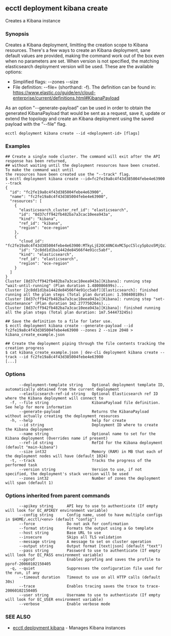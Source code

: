 ## ecctl deployment kibana create

Creates a Kibana instance

### Synopsis

Creates a Kibana deployment, limitting the creation scope to Kibana resources.
There's a few ways to create an Kibana deployment, sane default values are provided, making
the command work out of the box even when no parameters are set. When version is not specified,
the matching elasticsearch deployment version will be used. These are the available options:

  * Simplified flags: --zones <zone count> --size <node memory in MB>
  * File definition: --file=<file path> (shorthand: -f). The definition can be found in:
    https://www.elastic.co/guide/en/cloud-enterprise/current/definitions.html#KibanaPayload

As an option "--generate-payload" can be used in order to obtain the generated KibanaPayload
that would be sent as a request, save it, update or extend the topology and create an Kibana
deployment using the saved payload with the "--file" flag.

```
ecctl deployment kibana create --id <deployment-id> [flags]
```

### Examples

```
## Create a single node cluster. The command will exit after the API response has been returned, 
## without waiting until the deployment resources have been created. To make the command wait until
the resources have been created use the "--track" flag.
$ ecctl deployment kibana create --id=fc2fe19a8c4f43d385004febe4e63900 --track
{
  "id": "fc2fe19a8c4f43d385004febe4e63900",
  "name": "fc2fe19a8c4f43d385004febe4e63900",
  "resources": [
    {
      "elasticsearch_cluster_ref_id": "elasticsearch",
      "id": "8d37cff942fb482ba7a3cac10eea943a",
      "kind": "kibana",
      "ref_id": "kibana",
      "region": "ece-region"
    },
    {
      "cloud_id": "fc2fe19a8c4f43d385004febe4e63900:MTkyLjE2OC40NC4xMC5pcC5lcy5pbzo5MjQzJDJjOGRkMWQxYmExNDQyZGU4NDU2NmY0ZTkxY2M1YWJmJDhkMzdjZmY5NDJmYjQ4MmJhN2EzY2FjMTBlZWE5NDNh",
      "id": "2c8dd1d1ba1442de84566f4e91cc5abf",
      "kind": "elasticsearch",
      "ref_id": "elasticsearch",
      "region": "ece-region"
    }
  ]
}
Cluster [8d37cff942fb482ba7a3cac10eea943a][Kibana]: running step "wait-until-running" (Plan duration 1.480086699s)...
Cluster [2c8dd1d1ba1442de84566f4e91cc5abf][Elasticsearch]: finished running all the plan steps (Total plan duration: 1.598400189s)
Cluster [8d37cff942fb482ba7a3cac10eea943a][Kibana]: running step "set-maintenance" (Plan duration 1m2.277750264s)...
Cluster [8d37cff942fb482ba7a3cac10eea943a][Kibana]: finished running all the plan steps (Total plan duration: 1m7.544473245s)

## Save the definition to a file for later use.
$ ecctl deployment kibana create --generate-payload --id fc2fe19a8c4f43d385004febe4e63900 --zones 2 --size 2048 > kibana_create_example.json

## Create the deployment piping through the file contents tracking the creation progress
$ cat kibana_create_example.json | dev-cli deployment kibana create --track --id fc2fe19a8c4f43d385004febe4e63900
[...]
```

### Options

```
      --deployment-template string    Optional deployment template ID, automatically obtained from the current deployment
      --elasticsearch-ref-id string   Optional Elasticsearch ref ID where the Kibana deployment will connect to
  -f, --file string                   KibanaPayload file definition. See help for more information
      --generate-payload              Returns the KibanaPayload without actually creating the deployment resources
  -h, --help                          help for create
      --id string                     Deployment ID where to create the Kibana deployment
      --name string                   Optional name to set for the Kibana deployment (Overrides name if present)
      --ref-id string                 RefId for the Kibana deployment (default "main-kibana")
      --size int32                    Memory (RAM) in MB that each of the deployment nodes will have (default 1024)
  -t, --track                         Tracks the progress of the performed task
      --version string                Version to use, if not specified, the deployment's stack version will be used
      --zones int32                   Number of zones the deployment will span (default 1)
```

### Options inherited from parent commands

```
      --apikey string      API key to use to authenticate (If empty will look for EC_APIKEY environment variable)
      --config string      Config name, used to have multiple configs in $HOME/.ecctl/<env> (default "config")
      --force              Do not ask for confirmation
      --format string      Formats the output using a Go template
      --host string        Base URL to use
      --insecure           Skips all TLS validation
      --message string     A message to set on cluster operation
      --output string      Output format [text|json] (default "text")
      --pass string        Password to use to authenticate (If empty will look for EC_PASS environment variable)
      --pprof              Enables pprofing and saves the profile to pprof-20060102150405
  -q, --quiet              Suppresses the configuration file used for the run, if any
      --timeout duration   Timeout to use on all HTTP calls (default 30s)
      --trace              Enables tracing saves the trace to trace-20060102150405
      --user string        Username to use to authenticate (If empty will look for EC_USER environment variable)
      --verbose            Enable verbose mode
```

### SEE ALSO

* [ecctl deployment kibana](ecctl_deployment_kibana.md)	 - Manages Kibana instances

